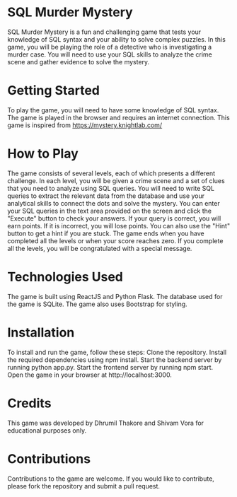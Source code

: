 
# SQL Murder Mystery

SQL Murder Mystery is a fun and challenging game that tests your knowledge of SQL syntax and your ability to solve complex puzzles. In this game, you will be playing the role of a detective who is investigating a murder case. You will need to use your SQL skills to analyze the crime scene and gather evidence to solve the mystery.

# Getting Started

To play the game, you will need to have some knowledge of SQL syntax. The game is played in the browser and requires an internet connection. This game is inspired from  https://mystery.knightlab.com/ 

# How to Play
The game consists of several levels, each of which presents a different challenge. In each level, you will be given a crime scene and a set of clues that you need to analyze using SQL queries. You will need to write SQL queries to extract the relevant data from the database and use your analytical skills to connect the dots and solve the mystery. You can enter your SQL queries in the text area provided on the screen and click the "Execute" button to check your answers. If your query is correct, you will earn points. If it is incorrect, you will lose points. You can also use the "Hint" button to get a hint if you are stuck. The game ends when you have completed all the levels or when your score reaches zero. If you complete all the levels, you will be congratulated with a special message.

# Technologies Used
The game is built using ReactJS and Python Flask. The database used for the game is SQLite. The game also uses Bootstrap for styling.

# Installation
To install and run the game, follow these steps:
Clone the repository.
Install the required dependencies using npm install.
Start the backend server by running python app.py.
Start the frontend server by running npm start.
Open the game in your browser at http://localhost:3000.

# Credits
This game was developed by Dhrumil Thakore and Shivam Vora for educational purposes only.

# Contributions
Contributions to the game are welcome. If you would like to contribute, please fork the repository and submit a pull request.


